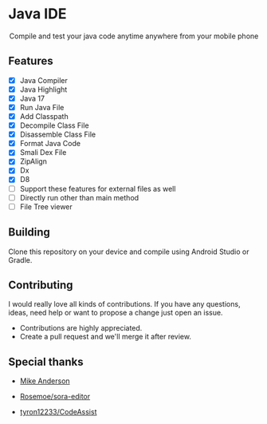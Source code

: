 # Java IDE

<div align='center'>

  Compile and test your java code anytime anywhere from your mobile phone

</div>

## Features

- [x] Java Compiler
- [x] Java Highlight
- [x] Java 17
- [x] Run Java File
- [x] Add Classpath
- [x] Decompile Class File
- [x] Disassemble Class File
- [x] Format Java Code
- [x] Smali Dex File
- [x] ZipAlign
- [x] Dx
- [x] D8
- [ ] Support these features for external files as well
- [ ] Directly run other than main method
- [ ] File Tree viewer

## Building

Clone this repository on your device and compile using Android Studio or Gradle.

## Contributing

I would really love all kinds of contributions. If you have any questions, ideas, need help or want to propose a change just open an issue.

- Contributions are highly appreciated.
- Create a pull request and we'll merge it after review.
 
## Special thanks

- [Mike Anderson](https://github.com/MikeAndrson)

- [Rosemoe/sora-editor](https://github.com/Rosemoe/sora-editor)

- [tyron12233/CodeAssist](https://github.com/tyron12233/CodeAssist)
